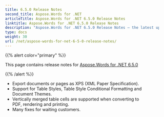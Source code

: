```yaml
---
title: 6.5.0 Release Notes
second_title: Aspose.Words for .NET
articleTitle: Aspose.Words for .NET 6.5.0 Release Notes
linktitle: Aspose.Words for .NET 6.5.0 Release Notes
description: "Aspose.Words for .NET 6.5.0 Release Notes – the latest updates and fixes."
type: docs
weight: 30
url: /net/aspose-words-for-net-6-5-0-release-notes/
---
```


{{% alert color="primary" %}}

This page contains release notes for [Aspose.Words for .NET 6.5.0](https://releases.aspose.com/words/net/new-releases/aspose.words-for-.net-6.5.0/)

{{% /alert %}}

- Export documents or pages as XPS (XML Paper Specification).
- Support for Table Styles, Table Style Conditional Formatting and Document Themes.
- Vertically merged table cells are supported when converting to PDF, rendering and printing.
- Many fixes for waiting customers.
